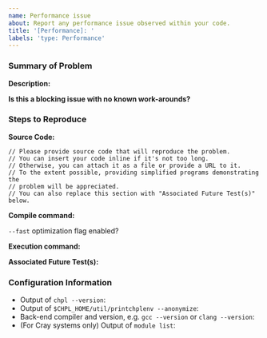 ```yaml
---
name: Performance issue
about: Report any performance issue observed within your code.
title: '[Performance]: '
labels: 'type: Performance'
---
```


### Summary of Problem

**Description:**
<!--
What behavior did you observe when encountering this issue?
What behavior did you expect to observe?
-->

**Is this a blocking issue with no known work-arounds?**
<!-- Answer 'yes', 'no' or 'I don't know'. -->

### Steps to Reproduce

**Source Code:**

```chapel
// Please provide source code that will reproduce the problem.
// You can insert your code inline if it's not too long.
// Otherwise, you can attach it as a file or provide a URL to it.
// To the extent possible, providing simplified programs demonstrating the
// problem will be appreciated.
// You can also replace this section with "Associated Future Test(s)" below.
```

**Compile command:**
<!-- e.g. `chpl foo.chpl` -->

`--fast` optimization flag enabled?
<!-- Answer 'yes' or 'no'. -->

**Execution command:**
<!--
e.g. `./foo -nl 4`
If an input file is required, include it as well.
-->

**Associated Future Test(s):**
<!--
Are there any tests in Chapel's test system that demonstrate this issue?
e.g. [`test/path/to/foo.chpl`](
      https://github.com/chapel-lang/chapel/blob/main/test/path/to/foo.chpl
      ) #1234
-->

### Configuration Information

- Output of `chpl --version`:
- Output of `$CHPL_HOME/util/printchplenv --anonymize`:
- Back-end compiler and version, e.g. `gcc --version` or `clang --version`:
- (For Cray systems only) Output of `module list`:
